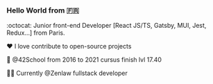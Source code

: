 ### Hello World from 🇫🇷

:octocat: Junior front-end Developer [React JS/TS, Gatsby, MUI, Jest, Redux...] from Paris.

❤️ I love contribute to open-source projects 

📕 @42School from 2016 to 2021 cursus finish lvl 17.40

🧑‍💻 Currently @Zenlaw fullstack developer
